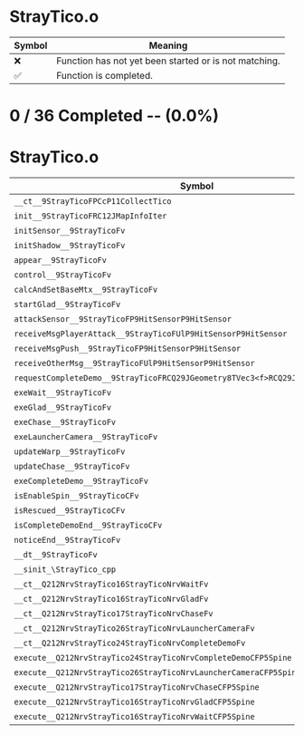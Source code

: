 # StrayTico.o
| Symbol | Meaning 
| ------------- | ------------- 
| :x: | Function has not yet been started or is not matching. 
| :white_check_mark: | Function is completed. 


# 0 / 36 Completed -- (0.0%)
# StrayTico.o
| Symbol | Decompiled? |
| ------------- | ------------- |
| `__ct__9StrayTicoFPCcP11CollectTico` | :x: |
| `init__9StrayTicoFRC12JMapInfoIter` | :x: |
| `initSensor__9StrayTicoFv` | :x: |
| `initShadow__9StrayTicoFv` | :x: |
| `appear__9StrayTicoFv` | :x: |
| `control__9StrayTicoFv` | :x: |
| `calcAndSetBaseMtx__9StrayTicoFv` | :x: |
| `startGlad__9StrayTicoFv` | :x: |
| `attackSensor__9StrayTicoFP9HitSensorP9HitSensor` | :x: |
| `receiveMsgPlayerAttack__9StrayTicoFUlP9HitSensorP9HitSensor` | :x: |
| `receiveMsgPush__9StrayTicoFP9HitSensorP9HitSensor` | :x: |
| `receiveOtherMsg__9StrayTicoFUlP9HitSensorP9HitSensor` | :x: |
| `requestCompleteDemo__9StrayTicoFRCQ29JGeometry8TVec3<f>RCQ29JGeometry8TVec3<f>f` | :x: |
| `exeWait__9StrayTicoFv` | :x: |
| `exeGlad__9StrayTicoFv` | :x: |
| `exeChase__9StrayTicoFv` | :x: |
| `exeLauncherCamera__9StrayTicoFv` | :x: |
| `updateWarp__9StrayTicoFv` | :x: |
| `updateChase__9StrayTicoFv` | :x: |
| `exeCompleteDemo__9StrayTicoFv` | :x: |
| `isEnableSpin__9StrayTicoCFv` | :x: |
| `isRescued__9StrayTicoCFv` | :x: |
| `isCompleteDemoEnd__9StrayTicoCFv` | :x: |
| `noticeEnd__9StrayTicoFv` | :x: |
| `__dt__9StrayTicoFv` | :x: |
| `__sinit_\StrayTico_cpp` | :x: |
| `__ct__Q212NrvStrayTico16StrayTicoNrvWaitFv` | :x: |
| `__ct__Q212NrvStrayTico16StrayTicoNrvGladFv` | :x: |
| `__ct__Q212NrvStrayTico17StrayTicoNrvChaseFv` | :x: |
| `__ct__Q212NrvStrayTico26StrayTicoNrvLauncherCameraFv` | :x: |
| `__ct__Q212NrvStrayTico24StrayTicoNrvCompleteDemoFv` | :x: |
| `execute__Q212NrvStrayTico24StrayTicoNrvCompleteDemoCFP5Spine` | :x: |
| `execute__Q212NrvStrayTico26StrayTicoNrvLauncherCameraCFP5Spine` | :x: |
| `execute__Q212NrvStrayTico17StrayTicoNrvChaseCFP5Spine` | :x: |
| `execute__Q212NrvStrayTico16StrayTicoNrvGladCFP5Spine` | :x: |
| `execute__Q212NrvStrayTico16StrayTicoNrvWaitCFP5Spine` | :x: |
